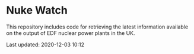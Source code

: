 # Nuke Watch

This repository includes code for retrieving the latest information available on the output of EDF nuclear power plants in the UK.

Last updated: 2020-12-03 10:12